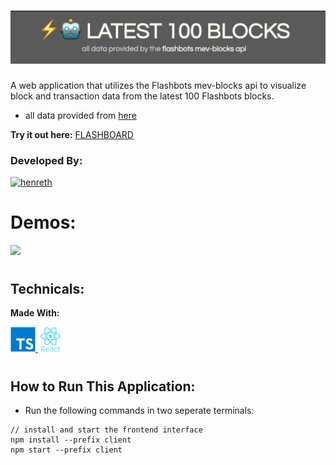 # <img src="flashboard-title.png" width="600">

A web application that utilizes the Flashbots mev-blocks api to visualize block and transaction data from the latest 100 Flashbots blocks.

* all data provided from  <a href='https://blocks.flashbots.net/'>here</a>


**Try it out here:** [FLASHBOARD](https://henreth.github.io/flashboard/)

### Developed By:

<a href="https://github.com/henreth" target="_blank" title="henreth">
  <img src="https://github.com/henreth.png?size=50" height="45" width="45" alt="henreth"/>
</a>

# Demos:

<img src="flashboard-demo.gif" width="850">

#
## Technicals:

**Made With:** 

<a href="https://www.typescriptlang.org/" target="_blank" rel="noreferrer"> <img src="https://raw.githubusercontent.com/devicons/devicon/master/icons/typescript/typescript-original.svg" alt="typescript" width="40" height="40"/> </a> 
<a href="https://reactjs.org/" target="_blank" rel="noreferrer"> <img src="https://raw.githubusercontent.com/devicons/devicon/master/icons/react/react-original-wordmark.svg" alt="react" width="40" height="40"/> </a> 


</p>

#
## How to Run This Application:
* Run the following commands in two seperate terminals:

```
// install and start the frontend interface
npm install --prefix client
npm start --prefix client 
```
